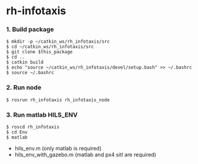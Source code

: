 # rh-infotaxis

### 1. Build package
```
$ mkdir -p ~/catkin_ws/rh_infotaxis/src
$ cd ~/catkin_ws/rh_infotaxis/src
$ git clone $this_package
$ cd ..
$ catkin build
$ echo "source ~/catkin_ws/rh_infotaxis/devel/setup.bash" >> ~/.bashrc
$ source ~/.bashrc
```

### 2. Run node
```
$ rosrun rh_infotaxis rh_infotaxis_node
```

### 3. Run matlab HILS_ENV
```
$ roscd rh_infotaxis
$ cd Env
$ matlab
```
* hils_env.m (only matlab is required)
* hils_env_with_gazebo.m (matlab and px4 sitl are required)
